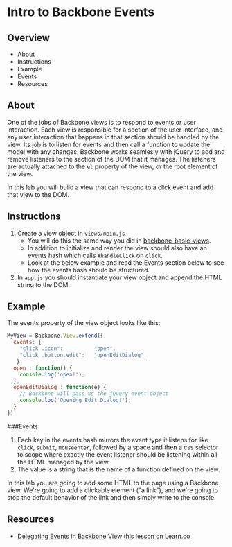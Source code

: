 # Intro to Backbone Events

## Overview
* About
* Instructions
* Example
* Events
* Resources

## About
One of the jobs of Backbone views is to respond to events or user interaction. Each view is responsible for a section of the user interface, and any user interaction that happens in that section should be handled by the view. Its job is to listen for events and then call a function to update the model with any changes. Backbone works seamlesly with jQuery to add and remove listeners to the section of the DOM that it manages. The listeners are actually attached to the `el` property of the view, or the root element of the view. 

In this lab you will build a view that can respond to a click event and add that view to the DOM.  
## Instructions
1. Create a view object in `views/main.js`
	* You will do this the same way you did in [backbone-basic-views](https://github.com/learn-co-curriculum/backbone-basic-views#example).  
	* In addition to initialize and render the view should also have an events hash which calls `#handleClick` on `click`.
	* Look at the below example and read the Events section below to see how the events hash should be structured. 
2. In `app.js` you should instantiate your view object and append the HTML string to the DOM.

## Example
The events property of the view object looks like this:

```javascript
MyView = Backbone.View.extend({
  events: {
    "click .icon":          "open",
    "click .button.edit":   "openEditDialog",
   }
  open : function() {
    console.log('open!');
  },
  openEditDialog : function(e) {
    // Backbone will pass us the jQuery event object
    console.log('Opening Edit Dialog!');
  }
})
``` 

###Events

1. Each key in the events hash mirrors the event type it listens for like `click`, `submit`, `mouseenter`, followed by a space and then a css selector to scope where exactly the event listener should be listening within all the HTML managed by the view.
2. The value is a string that is the name of a function defined on the view.

In this lab you are going to add some HTML to the page using a Backbone view.  We're going to add a clickable element ("a link"), and we're going to stop the default behavior of the link and then simply write to the console.

## Resources
* [Delegating Events in Backbone](http://backbonejs.org/#View-delegateEvents)
<a href='https://learn.co/lessons/backbone-views-events' data-visibility='hidden'>View this lesson on Learn.co</a>
